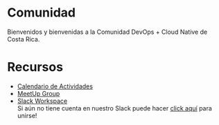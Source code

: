 # Comunidad

Bienvenidos y bienvenidas a la Comunidad DevOps + Cloud Native de Costa Rica.

# Recursos

- [Calendario de Actividades](https://www.meetup.com/devops-cloudnative-costarica/events/)
- [MeetUp Group](https://www.meetup.com/devops-cloudnative-costarica)
- [Slack Workspace](https://crdevopscloudnative.slack.com/)  
Si aún no tiene cuenta en nuestro Slack puede hacer [click aquí](https://join.slack.com/t/crdevopscloudnative/shared_invite/zt-j6wsl006-txLK6s66ad8KVdLGHRC4nA) para unirse!
